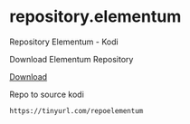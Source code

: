 # repository.elementum
Repository Elementum  - Kodi

Download Elementum Repository

[Download](https://github.com/zoreu/repository.elementum/raw/main/repository.elementum2-1.0.1.zip)


Repo to source kodi

```
https://tinyurl.com/repoelementum
```
